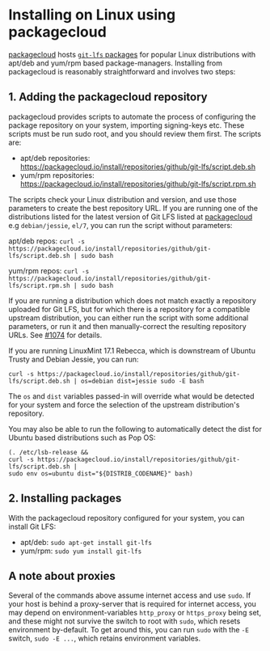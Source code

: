 # Installing on Linux using packagecloud

[packagecloud](https://packagecloud.io) hosts [`git-lfs` packages](https://packagecloud.io/github/git-lfs) for popular Linux distributions with apt/deb and yum/rpm based package-managers.  Installing from packagecloud is reasonably straightforward and involves two steps:

## 1. Adding the packagecloud repository

packagecloud provides scripts to automate the process of configuring the package repository on your system, importing signing-keys etc.  These scripts must be run sudo root, and you should review them first.  The scripts are:

* apt/deb repositories: https://packagecloud.io/install/repositories/github/git-lfs/script.deb.sh
* yum/rpm repositories: https://packagecloud.io/install/repositories/github/git-lfs/script.rpm.sh

The scripts check your Linux distribution and version, and use those parameters to create the best repository URL.  If you are running one of the distributions listed for the latest version of Git LFS listed at [packagecloud](https://packagecloud.io/github/git-lfs) e.g `debian/jessie`, `el/7`, you can run the script without parameters:

apt/deb repos:
`curl -s https://packagecloud.io/install/repositories/github/git-lfs/script.deb.sh | sudo bash`

yum/rpm repos:
`curl -s https://packagecloud.io/install/repositories/github/git-lfs/script.rpm.sh | sudo bash`

If you are running a distribution which does not match exactly a repository uploaded for Git LFS, but for which there is a repository for a compatible upstream distribution, you can either run the script with some additional parameters, or run it and then manually-correct the resulting repository URLs.  See [#1074](https://github.com/git-lfs/git-lfs/issues/1074) for details.

If you are running LinuxMint 17.1 Rebecca, which is downstream of Ubuntu Trusty and Debian Jessie, you can run:

`curl -s https://packagecloud.io/install/repositories/github/git-lfs/script.deb.sh | os=debian dist=jessie sudo -E bash`

The `os` and `dist` variables passed-in will override what would be detected for your system and force the selection of the upstream distribution's repository.

You may also be able to run the following to automatically detect the dist for Ubuntu based distributions such as Pop OS:
```
(. /etc/lsb-release &&
curl -s https://packagecloud.io/install/repositories/github/git-lfs/script.deb.sh |
sudo env os=ubuntu dist="${DISTRIB_CODENAME}" bash)
```

## 2. Installing packages

With the packagecloud repository configured for your system, you can install Git LFS:

* apt/deb: `sudo apt-get install git-lfs`
* yum/rpm: `sudo yum install git-lfs`

## A note about proxies

Several of the commands above assume internet access and use `sudo`. If your host is behind a proxy-server that is required for internet access, you may depend on environment-variables `http_proxy` or `https_proxy` being set, and these might not survive the switch to root with `sudo`, which resets environment by-default.  To get around this, you can run `sudo` with the `-E` switch, `sudo -E ...`, which retains environment variables.
